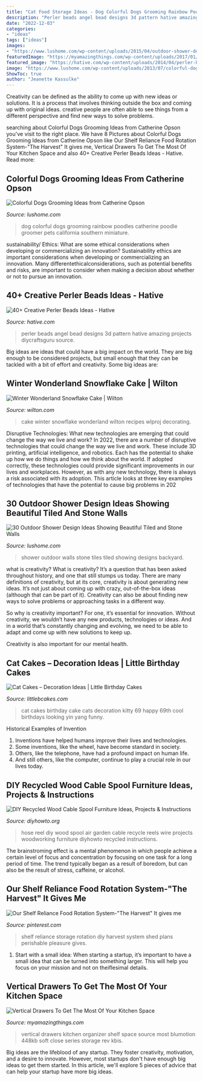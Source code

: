 ```yaml
---
title: "Cat Food Storage Ideas - Dog Colorful Dogs Grooming Rainbow Poodles Catherine Poodle Groomer Pets California Southern Miniature"
description: "Perler beads angel bead designs 3d pattern hative amazing projects diycraftsguru source"
date: "2022-12-03"
categories:
- "ideas"
tags: ["ideas"]
images:
- "https://www.lushome.com/wp-content/uploads/2015/04/outdoor-shower-design-ideas-12.jpg"
featuredImage: "https://myamazingthings.com/wp-content/uploads/2017/01/storage-1.jpg"
featured_image: "https://hative.com/wp-content/uploads/2014/04/perler-beads-ideas/40-angel-perler-beads.jpg"
image: "https://www.lushome.com/wp-content/uploads/2013/07/colorful-dogs-grooming-ideas-pets-4.jpg"
ShowToc: true
author: "Jeanette Kassulke"
---
```



Creativity can be defined as the ability to come up with new ideas or solutions. It is a process that involves thinking outside the box and coming up with original ideas. creative people are often able to see things from a different perspective and find new ways to solve problems.

	

		
searching about Colorful Dogs Grooming Ideas from Catherine Opson you've visit to the right place. We have 8 Pictures about Colorful Dogs Grooming Ideas from Catherine Opson like Our Shelf Reliance Food Rotation System-&quot;The Harvest&quot; It gives me, Vertical Drawers To Get The Most Of Your Kitchen Space and also 40+ Creative Perler Beads Ideas - Hative. Read more:
		
    
## Colorful Dogs Grooming Ideas From Catherine Opson

<img loading=lazy src="https://www.lushome.com/wp-content/uploads/2013/07/colorful-dogs-grooming-ideas-pets-4.jpg" onerror="this.onerror=null;this.src='https://tse1.mm.bing.net/th?id=OIP.fZJkhuZuYb_AFy3XHDtmRAHaJT&amp;pid=15.1';" alt="Colorful Dogs Grooming Ideas from Catherine Opson">

_Source: lushome.com_

>dog colorful dogs grooming rainbow poodles catherine poodle groomer pets california southern miniature. 

	

sustainability/ Ethics: What are some ethical considerations when developing or commercializing an innovation?
Sustainability ethics are important considerations when developing or commercializing an innovation. Many differentethicalconsiderations, such as potential benefits and risks, are important to consider when making a decision about whether or not to pursue an innovation.

    
## 40+ Creative Perler Beads Ideas - Hative

<img loading=lazy src="https://hative.com/wp-content/uploads/2014/04/perler-beads-ideas/40-angel-perler-beads.jpg" onerror="this.onerror=null;this.src='https://tse4.mm.bing.net/th?id=OIP.1p0xJDkgMRz-Pqb1iiiPZAHaFA&amp;pid=15.1';" alt="40+ Creative Perler Beads Ideas - Hative">

_Source: hative.com_

>perler beads angel bead designs 3d pattern hative amazing projects diycraftsguru source. 

	

Big ideas are ideas that could have a big impact on the world. They are big enough to be considered projects, but small enough that they can be tackled with a bit of effort and creativity. Some big ideas are: 

    
## Winter Wonderland Snowflake Cake | Wilton

<img loading=lazy src="https://www.wilton.com/dw/image/v2/AAWA_PRD/on/demandware.static/-/Sites-wilton-project-master/default/dwdc7aee56/images/project/WLPROJ-9352/SnCaFe_48289.jpg?sw=1440&amp;sh=750&amp;sm=fit" onerror="this.onerror=null;this.src='https://tse3.mm.bing.net/th?id=OIP.s30ZuWwrFVKLUxvX8A5MOAHaHa&amp;pid=15.1';" alt="Winter Wonderland Snowflake Cake | Wilton">

_Source: wilton.com_

>cake winter snowflake wonderland wilton recipes wlproj decorating. 

	

Disruptive Technologies: What new technologies are emerging that could change the way we live and work?
In 2022, there are a number of disruptive technologies that could change the way we live and work. These include 3D printing, artificial intelligence, and robotics. Each has the potential to shake up how we do things and how we think about the world. If adopted correctly, these technologies could provide significant improvements in our lives and workplaces. However, as with any new technology, there is always a risk associated with its adoption. This article looks at three key examples of technologies that have the potential to cause big problems in 202
    
## 30 Outdoor Shower Design Ideas Showing Beautiful Tiled And Stone Walls

<img loading=lazy src="https://www.lushome.com/wp-content/uploads/2015/04/outdoor-shower-design-ideas-12.jpg" onerror="this.onerror=null;this.src='https://tse3.mm.bing.net/th?id=OIP.V-P6Tu-TmOuOcJZIaeifFgAAAA&amp;pid=15.1';" alt="30 Outdoor Shower Design Ideas Showing Beautiful Tiled and Stone Walls">

_Source: lushome.com_

>shower outdoor walls stone tiles tiled showing designs backyard. 

	

what is creativity?
What is creativity? It’s a question that has been asked throughout history, and one that still stumps us today. There are many definitions of creativity, but at its core, creativity is about generating new ideas.
It’s not just about coming up with crazy, out-of-the-box ideas (although that can be part of it). Creativity can also be about finding new ways to solve problems or approaching tasks in a different way.

So why is creativity important? For one, it’s essential for innovation. Without creativity, we wouldn’t have any new products, technologies or ideas. And in a world that’s constantly changing and evolving, we need to be able to adapt and come up with new solutions to keep up.

Creativity is also important for our mental health.

    
## Cat Cakes – Decoration Ideas | Little Birthday Cakes

<img loading=lazy src="http://www.littlebcakes.com/wp-content/uploads/2014/01/Cat-Birthday-Cakes-Pictures.jpg" onerror="this.onerror=null;this.src='https://tse1.mm.bing.net/th?id=OIP.IlstBi70628Tow1VUH3CuwHaJ3&amp;pid=15.1';" alt="Cat Cakes – Decoration Ideas | Little Birthday Cakes">

_Source: littlebcakes.com_

>cat cakes birthday cake cats decoration kitty 69 happy 69th cool birthdays looking yin yang funny. 

	

Historical Examples of Invention
1. Inventions have helped humans improve their lives and technologies. 
2. Some inventions, like the wheel, have become standard in society. 
3. Others, like the telephone, have had a profound impact on human life. 
4. And still others, like the computer, continue to play a crucial role in our lives today.

    
## DIY Recycled Wood Cable Spool Furniture Ideas, Projects &amp; Instructions

<img loading=lazy src="http://www.diyhowto.org/wp-content/uploads/DIYHowto-DIY-Wood-Wire-Spool-Recycle-Ideas-19.jpg" onerror="this.onerror=null;this.src='https://tse4.mm.bing.net/th?id=OIP.gJJ11aWQkaRGi4QjRHugpQHaRJ&amp;pid=15.1';" alt="DIY Recycled Wood Cable Spool Furniture Ideas, Projects &amp; Instructions">

_Source: diyhowto.org_

>hose reel diy wood spool air garden cable recycle reels wire projects woodworking furniture diyhowto recycled instructions. 

	

The brainstroming effect is a mental phenomenon in which people achieve a certain level of focus and concentration by focusing on one task for a long period of time. The trend typically began as a result of boredom, but can also be the result of stress, caffeine, or alcohol.

    
## Our Shelf Reliance Food Rotation System-&quot;The Harvest&quot; It Gives Me

<img loading=lazy src="https://i.pinimg.com/736x/8d/7d/4f/8d7d4f280ab26004354e41957525579e--the-harvest-rotation.jpg" onerror="this.onerror=null;this.src='https://tse4.mm.bing.net/th?id=OIP.LEGIqAZ-rAkF74Ml3KJo0wHaL2&amp;pid=15.1';" alt="Our Shelf Reliance Food Rotation System-&quot;The Harvest&quot; It gives me">

_Source: pinterest.com_

>shelf reliance storage rotation diy harvest system shed plans perishable pleasure gives. 

	

1. Start with a small idea: When starting a startup, it’s important to have a small idea that can be turned into something larger. This will help you focus on your mission and not on theiflesimal details.

    
## Vertical Drawers To Get The Most Of Your Kitchen Space

<img loading=lazy src="https://myamazingthings.com/wp-content/uploads/2017/01/storage-1.jpg" onerror="this.onerror=null;this.src='https://tse3.mm.bing.net/th?id=OIP.-DC_i1euRO2QBXy3MlphlwHaF7&amp;pid=15.1';" alt="Vertical Drawers To Get The Most Of Your Kitchen Space">

_Source: myamazingthings.com_

>vertical drawers kitchen organizer shelf space source most blumotion 448kb soft close series storage rev kbis. 

	

Big ideas are the lifeblood of any startup. They foster creativity, motivation, and a desire to innovate. However, most startups don't have enough big ideas to get them started. In this article, we'll explore 5 pieces of advice that can help your startup have more big ideas.


